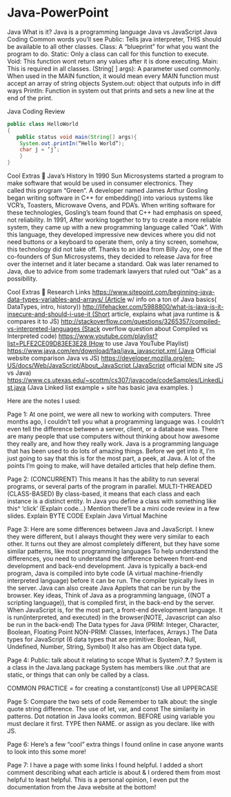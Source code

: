 # Java-PowerPoint
Java
What is it?
Java is a programming language
     Java 		   vs	   JavaScript
Java Coding
Common words you’ll see
Public: Tells java interpreter, THIS should be available to all other classes.
Class: A “blueprint” for what you want the program to do.
Static: Only a class can call for this function to execute.
Void: This function wont return any values after it is done executing.
Main: This is required in all classes.
(String[ ] args): A parameter used commonly. When used in the MAIN function, it would mean every MAIN function must accept an array of string objects
System.out: object that outputs info in diff ways
Println: Function in system out that prints and sets a new line at the end of the print.

Java Coding Review

```java
public class HelloWorld
{
   public status void main(String[] args){
	System.out.printIn(“Hello World”);
	char j = ‘j’;
	}
}
```

Cool Extras 		Java’s History
In 1990 Sun Microsystems started a program to make software that would be used in consumer electronics. They called this program “Green”. A developer named James Arthur Gosling began writing software in C++ for embedding() into various systems like VCR’s, Toasters, Microwave Ovens, and PDA’s. When writing software for these technologies, Gosling’s team found that C++ had emphasis on speed, not reliability. In 1991, After working together to try to create a more reliable system, they came up with a new programming language called “Oak”. With this language, they developed impressive new devices where you did not need buttons or a keyboard to operate them, only a tiny screen, somehow, this technology did not take off. Thanks to an idea from Billy Joy, one of the co-founders of Sun Microsystems, they decided to release Java for free over the internet and it later became a standard. Oak was later renamed to Java, due to advice from some trademark lawyers that ruled out “Oak” as a possibility.

Cool Extras 			Research
Links
https://www.sitepoint.com/beginning-java-data-types-variables-and-arrays/ (Article w/ info on a ton of Java basics( DataTypes, intro, history))
http://lifehacker.com/5988800/what-is-java-is-it-insecure-and-should-i-use-it (Short article, explains what java runtime is & compares it to JS)
http://stackoverflow.com/questions/3265357/compiled-vs-interpreted-languages (Stack overflow question about Compiled vs Interpreted code)
https://www.youtube.com/playlist?list=PLFE2CE09D83EE3E28 (How to use Java YouTube Playlist)
https://www.java.com/en/download/faq/java_javascript.xml (Java Official website comparison Java vs JS)
https://developer.mozilla.org/en-US/docs/Web/JavaScript/About_JavaScript (JavaScript official MDN site JS vs Java)
https://www.cs.utexas.edu/~scottm/cs307/javacode/codeSamples/LinkedList.java (Java Linked list example + site has basic java examples. )

Here are the notes I used:

Page 1:
At one point, we were all new to working with computers. Three months ago, I couldn’t tell you what a programming language was. I couldn’t even tell the difference between a server, client, or a database was. There are many people that use computers without thinking about how awesome they really are, and how they really work. Java is a programming language that has been used to do lots of amazing things. Before we get into it, I’m just going to say that this is for the most part, a peek, at Java. A lot of the points I’m going to make, will have detailed articles that help define them.


Page 2:
(CONCURRENT) This means It has the ability to run several programs, or several parts of the program in parallel. MULTI-THREADED
(CLASS-BASED) By class-based, it means that each class and each instance is a distinct entity. In Java you define a class with something like this^ ‘click’
(Explain code…) Mention there’ll be a mini code review in a few slides.
Explain BYTE CODE
Explain Java Virtual Machine

Page 3:
Here are some differences between Java and JavaScript. I knew they were different, but I always thought they were very similar to each other. It turns out they are almost completely different, but they have some similar patterns, like most programming languages
To help understand the differences, you need to understand the difference between front-end development and back-end development.
Java is typically a back-end program, Java is compiled into byte code (A virtual machine-friendly interpreted language) before it can be run. The compiler typically lives in the server. Java can also create Java Applets that can be run by the browser.
Key ideas, Think of Java as a programming language, ((NOT a scripting language)), that is compiled first, in the back-end by the server. When JavaScript is, for the most part, a front-end development language. It is run(interpreted, and executed) in the browser(NOTE, Javascript can also be run in the back-end)
The Data types for Java (PRIM: Integer, Character, Boolean, Floating Point NON-PRIM: Classes, Interfaces, Arrays.)
The Data types for JavaScript (6 data types that are primitive: Boolean, Null, Undefined, Number, String, Symbol) It also has am Object data type.

Page 4:
Public: talk about it relating to scope
What is System?.___?.___?
System is a class in the Java.lang package
System has members like .out that are static, or things that can only be called by a class.

COMMON PRACTICE = for creating a constant(const) Use all UPPERCASE

Page 5:
Compare the two sets of code
Remember to talk about:
 the single quote string difference.
The use of let, var, and const
The similarity in patterns.
Dot notation in Java looks common.
BEFORE using variable you must declare it first. TYPE then NAME. or assign as you declare. like with JS.

Page 6:
Here’s a few “cool” extra things I found online in case anyone wants to look into this some more!

Page 7:
I  have a page with some links I found helpful. I added a short comment describing what each article is about & I ordered them from most helpful to least helpful. This is a personal opinion, I even put the documentation from the Java website at the bottom!

